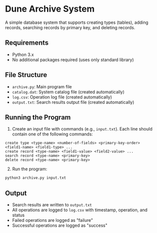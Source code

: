 # Dune Archive System

A simple database system that supports creating types (tables), adding records, searching records by primary key, and deleting records.

## Requirements

- Python 3.x
- No additional packages required (uses only standard library)

## File Structure
- `archive.py`: Main program file
- `catalog.dat`: System catalog file (created automatically)
- `log.csv`: Operation log file (created automatically)
- `output.txt`: Search results output file (created automatically)

## Running the Program

1. Create an input file with commands (e.g., `input.txt`). Each line should contain one of the following commands:

```
create type <type-name> <number-of-fields> <primary-key-order> <field1-name> <field1-type> ...
create record <type-name> <field1-value> <field2-value> ...
search record <type-name> <primary-key>
delete record <type-name> <primary-key>
```

2. Run the program:
```bash
python3 archive.py input.txt
```

## Output

- Search results are written to `output.txt`
- All operations are logged to `log.csv` with timestamp, operation, and status
- Failed operations are logged as "failure"
- Successful operations are logged as "success"